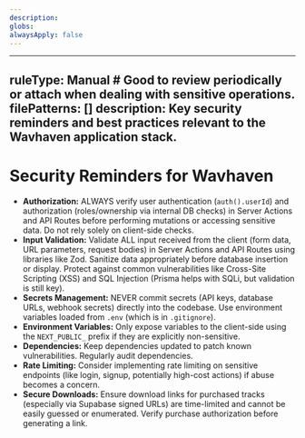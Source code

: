 ```yaml
---
description: 
globs: 
alwaysApply: false
---
```

---
ruleType: Manual                 # Good to review periodically or attach when dealing with sensitive operations.
filePatterns: []
description: Key security reminders and best practices relevant to the Wavhaven application stack.
---
# Security Reminders for Wavhaven

- **Authorization:** ALWAYS verify user authentication (`auth().userId`) and authorization (roles/ownership via internal DB checks) in Server Actions and API Routes before performing mutations or accessing sensitive data. Do not rely solely on client-side checks.
- **Input Validation:** Validate ALL input received from the client (form data, URL parameters, request bodies) in Server Actions and API Routes using libraries like Zod. Sanitize data appropriately before database insertion or display. Protect against common vulnerabilities like Cross-Site Scripting (XSS) and SQL Injection (Prisma helps with SQLi, but validation is still key).
- **Secrets Management:** NEVER commit secrets (API keys, database URLs, webhook secrets) directly into the codebase. Use environment variables loaded from `.env` (which is in `.gitignore`).
- **Environment Variables:** Only expose variables to the client-side using the `NEXT_PUBLIC_` prefix if they are explicitly non-sensitive.
- **Dependencies:** Keep dependencies updated to patch known vulnerabilities. Regularly audit dependencies.
- **Rate Limiting:** Consider implementing rate limiting on sensitive endpoints (like login, signup, potentially high-cost actions) if abuse becomes a concern.
- **Secure Downloads:** Ensure download links for purchased tracks (especially via Supabase signed URLs) are time-limited and cannot be easily guessed or enumerated. Verify purchase authorization before generating a link.
